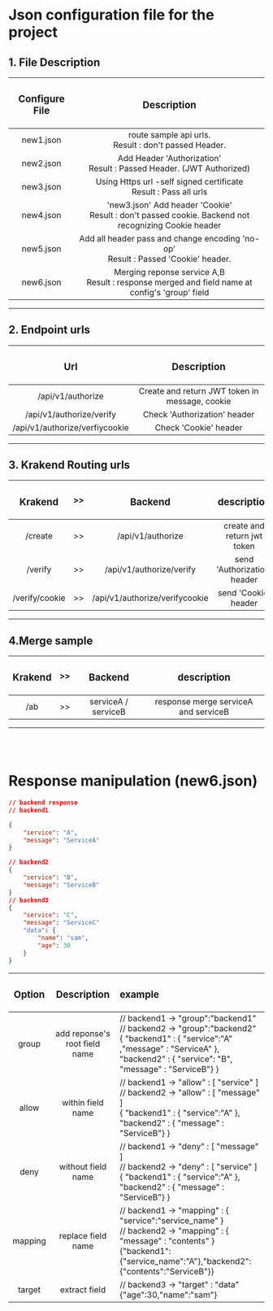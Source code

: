 # Json configuration file for the project

## 1. File Description

| <h3> Configure File | <h3> Description |
|:-------------:|:-----------:|
| new1.json | route sample api urls. <br> Result : don't passed Header. |
| new2.json | Add Header 'Authorization' <br> Result : Passed Header. (JWT Authorized)|
| new3.json | Using Https url -self signed certificate <br> Result : Pass all urls |
| new4.json | 'new3.json' Add header 'Cookie' <br> Result : don't passed cookie. Backend not recognizing Cookie header |
| new5.json | Add all header pass and change encoding 'no-op' <br> Result : Passed 'Cookie' header. |
| new6.json | Merging reponse service A,B <br> Result : response merged and field name at config's 'group' field |

---

## 2. Endpoint urls

| <h3> Url | <h3> Description |
|:-------------:|:-----------:|
| /api/v1/authorize | Create and return JWT token in message, cookie |
| /api/v1/authorize/verify | Check 'Authorization' header |
| /api/v1/authorize/verfiycookie | Check 'Cookie' header |

---

## 3. Krakend Routing urls
| <h3>Krakend  | >> | <h3>Backend | <h3>description |
|:-------------:|:--:|:-----------:|:-----------:|
| /create | >> | /api/v1/authorize | create and return jwt token |
| /verify | >> | /api/v1/authorize/verify | send 'Authorization' header |
| /verify/cookie | >> | /api/v1/authorize/verifycookie | send 'Cookie' header |

---
## 4.Merge sample
| <h3>Krakend  | >> | <h3>Backend | <h3>description |
|:-------------:|:--:|:-----------:|:-----------:|
| /ab | >> | serviceA / serviceB | response merge serviceA and serviceB |

---
</br></br>

# Response manipulation (new6.json)

``` json
// backend response 
// backend1 

{ 
    "service": "A",
    "message": "ServiceA"
}

// backend2
{ 
    "service": "B",
    "message": "ServiceB"
}
// backend3
{ 
    "service": "C",
    "message": "ServiceC"
    "data": {
        "name": "sam",
        "age": 30
    }
}
```
| <h3>Option | <h3>Description | <h3>example</h3> |
|:-------------:|:-----------:|:-------|
| group | add reponse's  root field name | // backend1 -> "group":"backend1" </br> // backend2 -> "group":"backend2" </br>{ "backend1" : { "service":"A"  ,"message" : "ServiceA" }, </br> "backend2" : { "service": "B", "message" : "ServiceB"} } |
| allow | within field name | // backend1 -> "allow" : [ "service" ] </br> // backend2 -> "allow" : [ "message" ]</br> { "backend1" : { "service":"A"   }, "backend2" : { "message" : "ServiceB"}  } |
| deny | without field name | // backend1 -> "deny" : [ "message" ] </br> // backend2 -> "deny" : [ "service" ]</br> { "backend1" : { "service":"A"   }, "backend2" : { "message" : "ServiceB"} } |
| mapping | replace field name | // backend1 -> "mapping" : { "service":"service_name" } </br> // backend2 -> "mapping" : { "message" : "contents" } </br> {"backend1":{"service_name":"A"},"backend2":{"contents":"ServiceB"}} |
| target | extract field | // backend3 -> "target" : "data" </br> {"age":30,"name":"sam"} |
